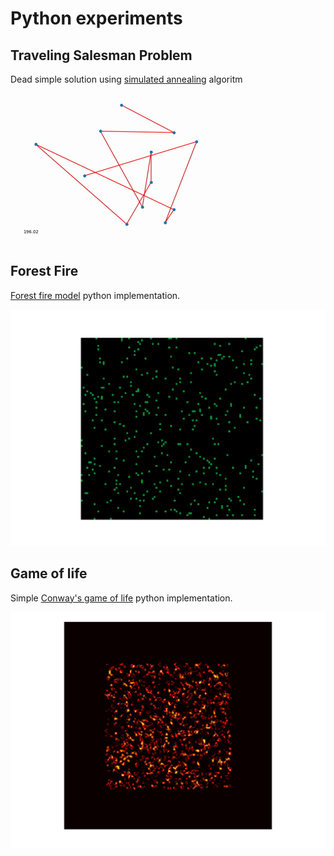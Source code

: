 Python experiments
==================

Traveling Salesman Problem
--------------------------

Dead simple solution using [simulated annealing](https://en.wikipedia.org/wiki/Simulated_annealing) algoritm

![preview](annealing.gif)

Forest Fire
-----------

[Forest fire model](https://en.wikipedia.org/wiki/Forest-fire_model) python implementation.

![preview](forest-fire.gif)

Game of life
------------

Simple [Conway's game of life](https://en.wikipedia.org/wiki/Conway%27s_Game_of_Life) python implementation. 

![preview](game-of-life.gif)